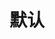 <!--
 * @Description: 
 * @Author: 武明琴
 * @Date: 2021-01-14 15:57:02
 * @EditAuthor: 修改人名称
 * @LastEditTime: 2021-01-14 15:57:13
-->
# 默认